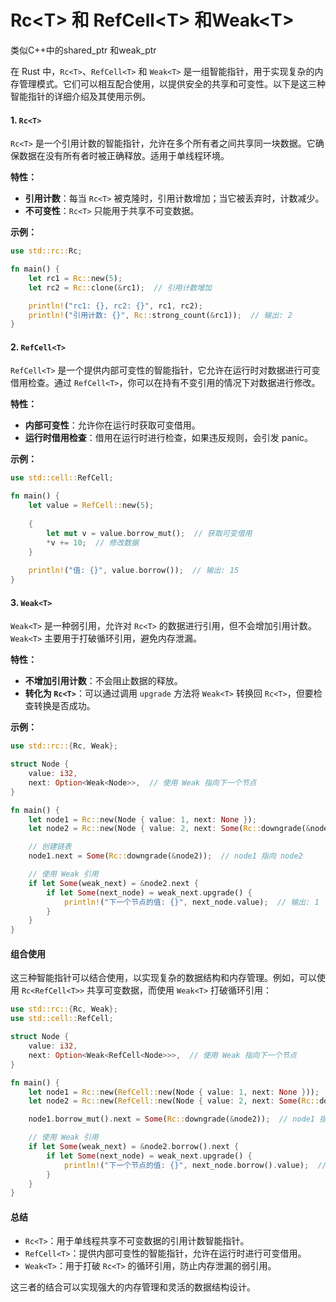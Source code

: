 # Rc\<T> 和 RefCell\<T> 和Weak\<T>

类似C++中的shared\_ptr 和weak\_ptr

在 Rust 中，`Rc<T>`、`RefCell<T>` 和 `Weak<T>` 是一组智能指针，用于实现复杂的内存管理模式。它们可以相互配合使用，以提供安全的共享和可变性。以下是这三种智能指针的详细介绍及其使用示例。

#### 1. `Rc<T>`

`Rc<T>` 是一个引用计数的智能指针，允许在多个所有者之间共享同一块数据。它确保数据在没有所有者时被正确释放。适用于单线程环境。

**特性：**

* **引用计数**：每当 `Rc<T>` 被克隆时，引用计数增加；当它被丢弃时，计数减少。
* **不可变性**：`Rc<T>` 只能用于共享不可变数据。

**示例：**

```rust
use std::rc::Rc;

fn main() {
    let rc1 = Rc::new(5);
    let rc2 = Rc::clone(&rc1);  // 引用计数增加

    println!("rc1: {}, rc2: {}", rc1, rc2);
    println!("引用计数: {}", Rc::strong_count(&rc1));  // 输出: 2
}
```

#### 2. `RefCell<T>`

`RefCell<T>` 是一个提供内部可变性的智能指针，它允许在运行时对数据进行可变借用检查。通过 `RefCell<T>`，你可以在持有不变引用的情况下对数据进行修改。

**特性：**

* **内部可变性**：允许你在运行时获取可变借用。
* **运行时借用检查**：借用在运行时进行检查，如果违反规则，会引发 panic。

**示例：**

```rust
use std::cell::RefCell;

fn main() {
    let value = RefCell::new(5);
    
    {
        let mut v = value.borrow_mut();  // 获取可变借用
        *v += 10;  // 修改数据
    }
    
    println!("值: {}", value.borrow());  // 输出: 15
}
```

#### 3. `Weak<T>`

`Weak<T>` 是一种弱引用，允许对 `Rc<T>` 的数据进行引用，但不会增加引用计数。`Weak<T>` 主要用于打破循环引用，避免内存泄漏。

**特性：**

* **不增加引用计数**：不会阻止数据的释放。
* **转化为 `Rc<T>`**：可以通过调用 `upgrade` 方法将 `Weak<T>` 转换回 `Rc<T>`，但要检查转换是否成功。

**示例：**

```rust
use std::rc::{Rc, Weak};

struct Node {
    value: i32,
    next: Option<Weak<Node>>,  // 使用 Weak 指向下一个节点
}

fn main() {
    let node1 = Rc::new(Node { value: 1, next: None });
    let node2 = Rc::new(Node { value: 2, next: Some(Rc::downgrade(&node1)) });

    // 创建链表
    node1.next = Some(Rc::downgrade(&node2));  // node1 指向 node2

    // 使用 Weak 引用
    if let Some(weak_next) = &node2.next {
        if let Some(next_node) = weak_next.upgrade() {
            println!("下一个节点的值: {}", next_node.value);  // 输出: 1
        }
    }
}
```

#### 组合使用

这三种智能指针可以结合使用，以实现复杂的数据结构和内存管理。例如，可以使用 `Rc<RefCell<T>>` 共享可变数据，而使用 `Weak<T>` 打破循环引用：

```rust
use std::rc::{Rc, Weak};
use std::cell::RefCell;

struct Node {
    value: i32,
    next: Option<Weak<RefCell<Node>>>,  // 使用 Weak 指向下一个节点
}

fn main() {
    let node1 = Rc::new(RefCell::new(Node { value: 1, next: None }));
    let node2 = Rc::new(RefCell::new(Node { value: 2, next: Some(Rc::downgrade(&node1)) }));

    node1.borrow_mut().next = Some(Rc::downgrade(&node2));  // node1 指向 node2

    // 使用 Weak 引用
    if let Some(weak_next) = &node2.borrow().next {
        if let Some(next_node) = weak_next.upgrade() {
            println!("下一个节点的值: {}", next_node.borrow().value);  // 输出: 1
        }
    }
}
```

#### 总结

* `Rc<T>`：用于单线程共享不可变数据的引用计数智能指针。
* `RefCell<T>`：提供内部可变性的智能指针，允许在运行时进行可变借用。
* `Weak<T>`：用于打破 `Rc<T>` 的循环引用，防止内存泄漏的弱引用。

这三者的结合可以实现强大的内存管理和灵活的数据结构设计。
